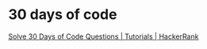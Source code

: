 # 30 days of code

[Solve 30 Days of Code Questions | Tutorials | HackerRank](https://www.hackerrank.com/domains/tutorials/30-days-of-code)
